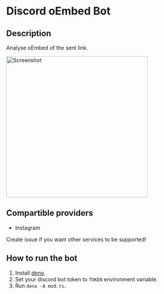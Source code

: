 # Discord oEmbed Bot
## Description
Analyse oEmbed of the sent link.

<img width="375" alt="Screenshot" src="https://user-images.githubusercontent.com/37664775/130329705-10ef0d9d-8df9-468e-a1ff-e7c68e64c8f8.png">

## Compartible providers
* Instagram

Create issue if you want other services to be supported!

## How to run the bot
1. Install [deno](https://deno.land).
2. Set your discord bot token to `TOKEN` environment variable.
3. Run `deno -A mod.ts`.
